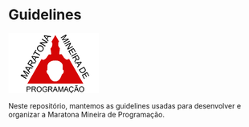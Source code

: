 # Guidelines
![Maratona Mineira de Programação](img/logo.png)

Neste repositório, mantemos as guidelines usadas para desenvolver e organizar a Maratona Mineira de Programação.
